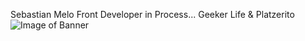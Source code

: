 Sebastian Melo Front Developer in Process...
Geeker Life & Platzerito
![Image of Banner](https://geekculture.co/wp-content/uploads/2020/05/halo-2-anniversary.jpg)



